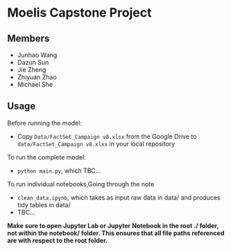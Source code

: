 # Moelis Capstone Project

## Members

- Junhao Wang 
- Dazun Sun 
- Jie Zheng
- Zhiyuan Zhao
- Michael She

## Usage

Before running the model:

- Copy `Data/FactSet_Campaign v8.xlsx` from the Google Drive to `data/FactSet_Campaign v8.xlsx` in your local repository

To run the complete model:

- `python main.py`, which TBC...

To run individual notebooks,Going through the note

- `clean_data.ipynb`, which takes as input raw data in data/ and produces tidy tables in data/
- TBC...

__Make sure to open Jupyter Lab or Jupyter Notebook in the root ./ folder, not within the notebook/ folder. This ensures that all file paths referenced are with respect to the root folder.__